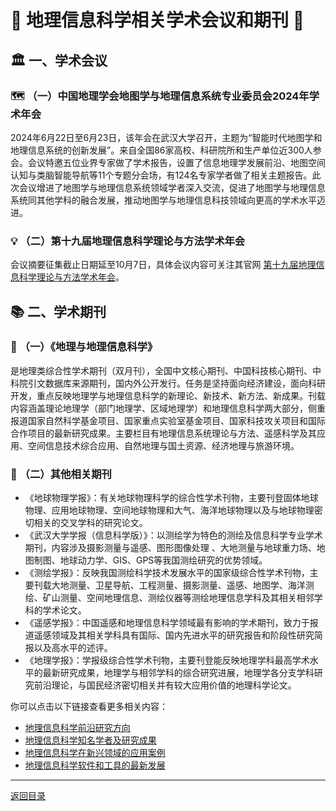 # 📅 地理信息科学相关学术会议和期刊 📰

## 🏛️ 一、学术会议
### 🗺️ （一）中国地理学会地图学与地理信息系统专业委员会2024年学术年会
2024年6月22日至6月23日，该年会在武汉大学召开，主题为“智能时代地图学和地理信息系统的创新发展”。来自全国86家高校、科研院所和生产单位近300人参会。会议特邀五位业界专家做了学术报告，设置了信息地理学发展前沿、地图空间认知与类脑智能导航等11个专题分会场，有124名专家学者做了相关主题报告。此次会议增进了地图学与地理信息系统领域学者深入交流，促进了地图学与地理信息系统同其他学科的融合发展，推动地图学与地理信息科技领域向更高的学术水平迈进。

### 💡 （二）第十九届地理信息科学理论与方法学术年会
会议摘要征集截止日期延至10月7日，具体会议内容可关注其官网 [第十九届地理信息科学理论与方法学术年会](http://gis2024.hyterp.cn/pc-index.html)。

## 📚 二、学术期刊
### 📖 （一）《地理与地理信息科学》
是地理类综合性学术期刊（双月刊），全国中文核心期刊、中国科技核心期刊、中科院引文数据库来源期刊，国内外公开发行。任务是坚持面向经济建设，面向科研开发，重点反映地理学与地理信息科学的新理论、新技术、新方法、新成果。刊载内容涵盖理论地理学（部门地理学、区域地理学）和地理信息科学两大部分，侧重报道国家自然科学基金项目、国家重点实验室基金项目、国家科技攻关项目和国际合作项目的最新研究成果。主要栏目有地理信息系统理论与方法、遥感科学及其应用、空间信息技术综合应用、自然地理与国土资源、经济地理与旅游环境。

### 📑 （二）其他相关期刊
- 《地球物理学报》：有关地球物理科学的综合性学术刊物，主要刊登固体地球物理、应用地球物理、空间地球物理和大气、海洋地球物理以及与地球物理密切相关的交叉学科的研究论文。
- 《武汉大学学报（信息科学版）》：以测绘学为特色的测绘及信息科学专业学术期刊，内容涉及摄影测量与遥感、图形图像处理 、大地测量与地球重力场、地图制图、地球动力学、GIS、GPS等我国测绘研究的优势领域。
- 《测绘学报》：反映我国测绘科学技术发展水平的国家级综合性学术刊物，主要刊载大地测量、卫星导航、工程测量、摄影测量、遥感、地图学、海洋测绘、矿山测量、空间地理信息、测绘仪器等测绘地理信息学科及其相关相邻学科的学术论文。
- 《遥感学报》：中国遥感和地理信息科学领域最有影响的学术期刊，致力于报道遥感领域及其相关学科具有国际、国内先进水平的研究报告和阶段性研究简报以及高水平的述评。
- 《地理学报》：学报级综合性学术刊物，主要刊登能反映地理学科最高学术水平的最新研究成果，地理学与相邻学科的综合研究进展，地理学各分支学科研究前沿理论，与国民经济密切相关并有较大应用价值的地理科学论文。

你可以点击以下链接查看更多相关内容：
- [地理信息科学前沿研究方向](地理信息科学前沿研究方向.md)
- [地理信息科学知名学者及研究成果](地理信息科学知名学者及研究成果.md)
- [地理信息科学在新兴领域的应用案例](地理信息科学在新兴领域的应用案例.md)
- [地理信息科学软件和工具的最新发展](地理信息科学软件和工具的最新发展.md)

---
[返回目录](./README.md)